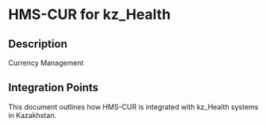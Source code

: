 # HMS-CUR for kz_Health

## Description

Currency Management

## Integration Points

This document outlines how HMS-CUR is integrated with kz_Health systems in Kazakhstan.
